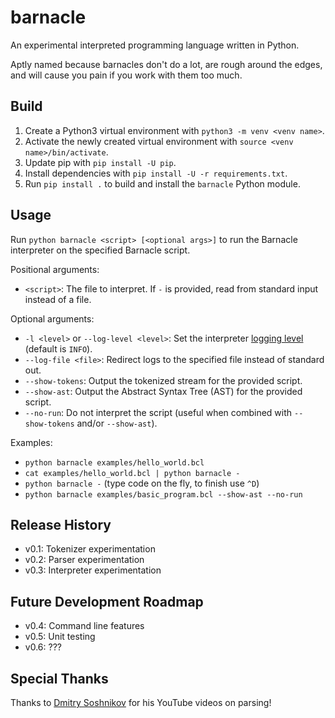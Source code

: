 # barnacle
An experimental interpreted programming language written in Python.

Aptly named because barnacles don't do a lot, are rough around the edges, and will cause you pain if you work with them too much.

## Build

1. Create a Python3 virtual environment with `python3 -m venv <venv name>`.
2. Activate the newly created virtual environment with `source <venv name>/bin/activate`.
3. Update pip with `pip install -U pip`.
4. Install dependencies with `pip install -U -r requirements.txt`.
5. Run `pip install .` to build and install the `barnacle` Python module.

## Usage

Run `python barnacle <script> [<optional args>]` to run the Barnacle interpreter on the specified Barnacle script.

Positional arguments:
- `<script>`: The file to interpret. If `-` is provided, read from standard input instead of a file.

Optional arguments:
- `-l <level>` or `--log-level <level>`: Set the interpreter [logging level](https://docs.python.org/3/library/logging.html#logging-levels) (default is `INFO`).
- `--log-file <file>`: Redirect logs to the specified file instead of standard out.
- `--show-tokens`: Output the tokenized stream for the provided script.
- `--show-ast`: Output the Abstract Syntax Tree (AST) for the provided script.
- `--no-run`: Do not interpret the script (useful when combined with `--show-tokens` and/or `--show-ast`).

Examples:
- `python barnacle examples/hello_world.bcl`
- `cat examples/hello_world.bcl | python barnacle -`
- `python barnacle -` (type code on the fly, to finish use `^D`)
- `python barnacle examples/basic_program.bcl --show-ast --no-run`

## Release History
- v0.1: Tokenizer experimentation
- v0.2: Parser experimentation
- v0.3: Interpreter experimentation

## Future Development Roadmap
- v0.4: Command line features
- v0.5: Unit testing
- v0.6: ???

## Special Thanks
Thanks to [Dmitry Soshnikov](https://www.youtube.com/c/DmitrySoshnikov-education) for his YouTube videos on parsing!
